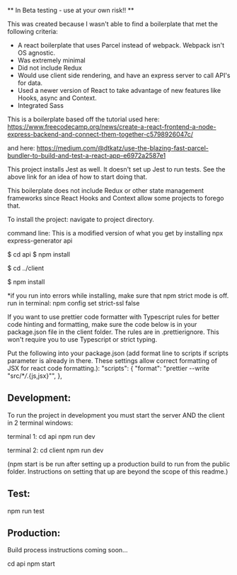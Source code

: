 ** In Beta testing - use at your own risk!! **

This was created because I wasn't able to find a boilerplate that met the following criteria:

- A react boilerplate that uses Parcel instead of webpack. Webpack isn't OS agnostic.
- Was extremely minimal
- Did not include Redux
- Would use client side rendering, and have an express server to call API's for data.
- Used a newer version of React to take advantage of new features like Hooks, async and Context.
- Integrated Sass

This is a boilerplate based off the tutorial used here:
https://www.freecodecamp.org/news/create-a-react-frontend-a-node-express-backend-and-connect-them-together-c5798926047c/

and here:
https://medium.com/@dtkatz/use-the-blazing-fast-parcel-bundler-to-build-and-test-a-react-app-e6972a2587e1

This project installs Jest as well. It doesn't set up Jest to run tests. See the above link for an idea of how to start doing that.

This boilerplate does not include Redux or other state management frameworks since React Hooks and Context allow some projects to forego that.

To install the project:
navigate to project directory.

command line:
This is a modified version of what you get by installing npx express-generator api

\$ cd api
\$ npm install

\$ cd ../client

\$ npm install

*if you run into errors while installing, make sure that npm strict mode is off.  
run in terminal:
npm config set strict-ssl false

If you want to use prettier code formatter with Typescript rules for better code hinting and formatting, make sure the code below is in your package.json file in the client folder. The rules are in .prettierignore. This won't require you to use Typescript or strict typing.

Put the following into your package.json (add format line to scripts if scripts parameter is already in there. These settings allow correct formatting of JSX for react code formatting.):
"scripts": {
"format": "prettier --write \"src/\*_/_.{js,jsx}\"",
},

## Development:

To run the project in development you must start the server AND the client in 2 terminal windows:

terminal 1:
cd api
npm run dev

terminal 2:
cd client
npm run dev

(npm start is be run after setting up a production build to run from the public folder. Instructions on setting that up are beyond the scope of this readme.)

## Test:

npm run test

## Production:

Build process instructions coming soon...

cd api
npm start
